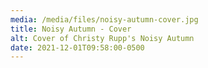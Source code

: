 ```yaml
---
media: /media/files/noisy-autumn-cover.jpg
title: Noisy Autumn - Cover
alt: Cover of Christy Rupp's Noisy Autumn
date: 2021-12-01T09:58:00-0500
---
```

